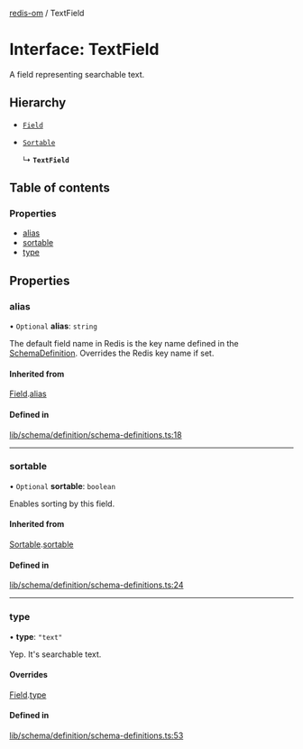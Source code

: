 [redis-om](../README.md) / TextField

# Interface: TextField

A field representing searchable text.

## Hierarchy

- [`Field`](Field.md)

- [`Sortable`](Sortable.md)

  ↳ **`TextField`**

## Table of contents

### Properties

- [alias](TextField.md#alias)
- [sortable](TextField.md#sortable)
- [type](TextField.md#type)

## Properties

### alias

• `Optional` **alias**: `string`

The default field name in Redis is the key name defined in the
[SchemaDefinition](../README.md#schemadefinition). Overrides the Redis key name if set.

#### Inherited from

[Field](Field.md).[alias](Field.md#alias)

#### Defined in

[lib/schema/definition/schema-definitions.ts:18](https://github.com/redis/redis-om-node/blob/0843d26/lib/schema/definition/schema-definitions.ts#L18)

___

### sortable

• `Optional` **sortable**: `boolean`

Enables sorting by this field.

#### Inherited from

[Sortable](Sortable.md).[sortable](Sortable.md#sortable)

#### Defined in

[lib/schema/definition/schema-definitions.ts:24](https://github.com/redis/redis-om-node/blob/0843d26/lib/schema/definition/schema-definitions.ts#L24)

___

### type

• **type**: ``"text"``

Yep. It's searchable text.

#### Overrides

[Field](Field.md).[type](Field.md#type)

#### Defined in

[lib/schema/definition/schema-definitions.ts:53](https://github.com/redis/redis-om-node/blob/0843d26/lib/schema/definition/schema-definitions.ts#L53)
